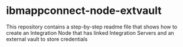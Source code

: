 # ibmappconnect-node-extvault
This repository contains a step-by-step readme file that shows how to create an Integration Node that has linked Integration Servers and an external vault to store credentials
